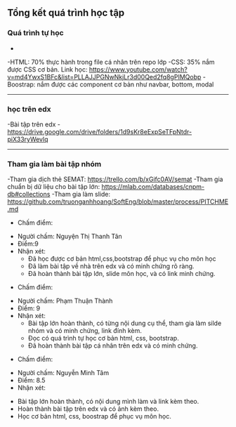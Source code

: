 ## Tổng kết quá trình học tập

### Quá trình tự học
-
-HTML: 70% thực hành trong file cá nhân trên repo lớp
-CSS: 35% nắm được CSS cơ bản. Link học: https://www.youtube.com/watch?v=md4YwxS1BFc&list=PLLAJJPGNwNkjLr3d00Qed2fq8gPIMQobp
-Boostrap: nắm được các component cơ bản như navbar, bottom, modal

---

### học trên edx
-Bài tập trên edx
-https://drive.google.com/drive/folders/1d9sKr8eExpSeTFpNtdr-piX33ryWevlq

---

### Tham gia làm bài tập nhóm

-Tham gia dịch thẻ SEMAT: https://trello.com/b/xGifc0AV/semat
-Tham gia chuẩn bị dữ liệu cho bài tập lớn: https://mlab.com/databases/cnpm-db#collections
-Tham gia làm slide: https://github.com/truonganhhoang/SoftEng/blob/master/process/PITCHME.md

* Chấm điểm:
- Người chấm: Nguyện Thị Thanh Tân
- Điểm:9
- Nhận xét:
  - Đã học được cơ bản html,css,bootstrap để phục vụ cho môn học
  - Đã làm bài tập về nhà trên edx và có minh chứng rõ ràng.
  - Đã hoàn thành bài tập lớn, slide môn học, và có link minh chứng.

* Chấm điểm:
- Người chấm: Phạm Thuận Thành
- Điểm: 9
- Nhận xét:
  + Bài tập lớn hoàn thành, có từng nội dung cụ thể, tham gia làm silde nhóm và có minh chứng, link đính kèm.
  + Đọc có quá trình tự học cơ bản html, css, bootstrap.
  + Đã hoàn thành bài tập cá nhân trên edx và có minh chứng.
  
 * Chấm điểm:
 - Người chấm: Nguyễn Minh Tâm
 - Điểm: 8.5
 - Nhận xét:
  + Bài tập lớn hoàn thành, có nội dung mình làm và link kèm theo.
  + Hoàn thành bài tập trên edx và có ảnh kèm theo.
  + Học cơ bản html, css, boostrap để phục vụ môn học.
  

